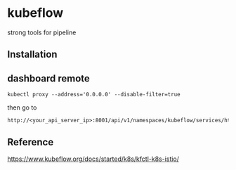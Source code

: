 # kubeflow
strong tools for pipeline
## Installation

## dashboard remote
```
kubectl proxy --address='0.0.0.0' --disable-filter=true
```
then go to
```
http://<your_api_server_ip>:8001/api/v1/namespaces/kubeflow/services/http:centraldashboard:/proxy/
```

## Reference
https://www.kubeflow.org/docs/started/k8s/kfctl-k8s-istio/
